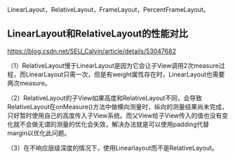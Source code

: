 LinearLayout，RelativeLayout，FrameLayout，PercentFrameLayout。



## LinearLayout和RelativeLayout的性能对比

https://blog.csdn.net/SEU_Calvin/article/details/53047682

（1）RelativeLayout慢于LinearLayout是因为它会让子View调用2次measure过程，而LinearLayout只需一次，但是有weight属性存在时，LinearLayout也需要两次measure。

（2）RelativeLayout的子View如果高度和RelativeLayout不同，会导致RelativeLayout在onMeasure()方法中做横向测量时，纵向的测量结果尚未完成，只好暂时使用自己的高度传入子View系统。而父View给子View传入的值也没有变化就不会做无谓的测量的优化会失效，解决办法就是可以使用padding代替margin以优化此问题。

（3）在不响应层级深度的情况下，使用Linearlayout而不是RelativeLayout。
